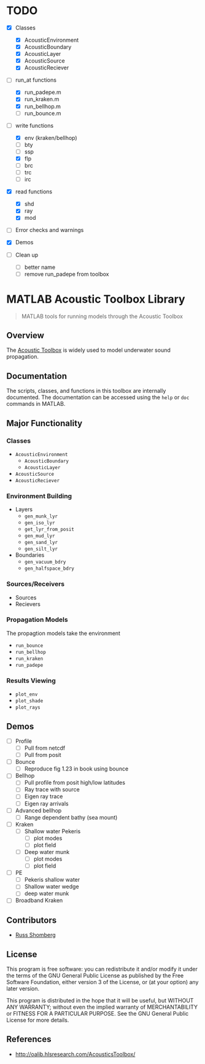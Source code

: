 # TODO #

  * [x] Classes
	* [x] AcousticEnvironment
	* [x] AcousticBoundary
	* [x] AcousticLayer
	* [x] AcousticSource
	* [x] AcousticReciever

  * [ ] run_at functions
	* [x] run_padepe.m
	* [x] run_kraken.m
	* [x] run_bellhop.m
	* [ ] run_bounce.m

  * [ ] write functions
	* [x] env (kraken/bellhop)
	* [ ] bty
	* [ ] ssp
	* [x] flp
	* [ ] brc
	* [ ] trc
	* [ ] irc
	
  * [x] read functions
	* [x] shd
	* [x] ray
	* [x] mod
	
  * [ ] Error checks and warnings
	
  * [x] Demos
	
  * [ ] Clean up
	* [ ] better name
	* [ ] remove run_padepe from toolbox

# MATLAB Acoustic Toolbox Library #
> MATLAB tools for running models through the Acoustic Toolbox

## Overview ##

The [Acoustic Toolbox](http://oalib.hlsresearch.com/AcousticsToolbox/)
is widely used to model underwater sound propagation.

## Documentation ##

<!-- TODO: autogenerate documentation -->

The scripts, classes, and functions in this toolbox are internally
documented. The documentation can be accessed using the `help` or
`doc` commands in MATLAB.

## Major Functionality ##

### Classes ###

  * `AcousticEnvironment`
	* `AcousticBoundary`
	* `AcousticLayer`
  * `AcousticSource`
  * `AcousticReciever`
  
### Environment Building ###

  * Layers
	* `gen_munk_lyr`
	* `gen_iso_lyr`
	* `get_lyr_from_posit`
	* `gen_mud_lyr`
	* `gen_sand_lyr`
	* `gen_silt_lyr`
  * Boundaries
	* `gen_vacuum_bdry`
	* `gen_halfspace_bdry`
	
### Sources/Receivers ###

  * Sources
  * Recievers
  
### Propagation Models ###

The propagtion models take the environment

  * `run_bounce`
  * `run_bellhop`
  * `run_kraken`
  * `run_padepe`
  
### Results Viewing ###

  * `plot_env`
  * `plot_shade`
  * `plot_rays`

## Demos ##

* [ ] Profile
  * [ ] Pull from netcdf
  * [ ] Pull from posit
* [ ] Bounce
  * [ ] Reproduce fig 1.23 in book using bounce
* [ ] Bellhop
  * [ ] Pull profile from posit high/low latitudes
  * [ ] Ray trace with source
  * [ ] Eigen ray trace
  * [ ] Eigen ray arrivals
* [ ] Advanced bellhop
  * [ ] Range dependent bathy (sea mount)
* [ ] Kraken
  * [ ] Shallow water Pekeris
	* [ ] plot modes
	* [ ] plot field
  * [ ] Deep water munk
	* [ ] plot modes
	* [ ] plot field
* [ ] PE
  * [ ] Pekeris shallow water
  * [ ] Shallow water wedge
  * [ ] deep water munk
* [ ] Broadband Kraken

## Contributors ##

  * [Russ Shomberg](rshomberg@uri.edu)
  
## License ##

This program is free software: you can redistribute it and/or modify
it under the terms of the GNU General Public License as published by
the Free Software Foundation, either version 3 of the License, or
(at your option) any later version.

This program is distributed in the hope that it will be useful,
but WITHOUT ANY WARRANTY; without even the implied warranty of
MERCHANTABILITY or FITNESS FOR A PARTICULAR PURPOSE.  See the
GNU General Public License for more details.

## References ##

  * http://oalib.hlsresearch.com/AcousticsToolbox/
